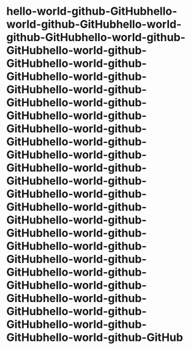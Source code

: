# hello-world-github-GitHubhello-world-github-GitHubhello-world-github-GitHubhello-world-github-GitHubhello-world-github-GitHubhello-world-github-GitHubhello-world-github-GitHubhello-world-github-GitHubhello-world-github-GitHubhello-world-github-GitHubhello-world-github-GitHubhello-world-github-GitHubhello-world-github-GitHubhello-world-github-GitHubhello-world-github-GitHubhello-world-github-GitHubhello-world-github-GitHubhello-world-github-GitHubhello-world-github-GitHubhello-world-github-GitHubhello-world-github-GitHubhello-world-github-GitHubhello-world-github-GitHubhello-world-github-GitHubhello-world-github-GitHubhello-world-github-GitHubhello-world-github-GitHub
